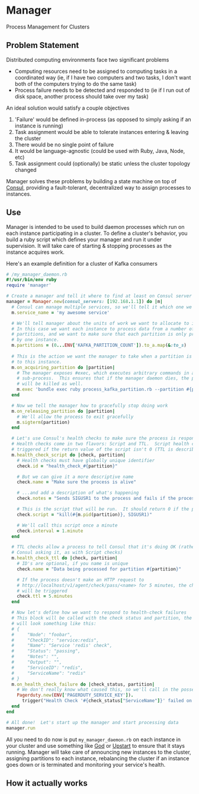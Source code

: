 # Manager

Process Management for Clusters

## Problem Statement

Distributed computing environments face two significant problems

* Computing resources need to be assigned to computing tasks in a coordinated
  way (ie, if I have two computers and two tasks, I don't want both of the
computers trying to do the same task)
* Process failure needs to be detected and responded to (ie if I run out of disk
  space, another process should take over my task)

An ideal solution would satisfy a couple objectives

1. 'Failure' would be defined in-process (as opposed to simply asking if an
   instance is running)
2. Task assignment would be able to tolerate instances entering & leaving the
   cluster
3. There would be no single point of failure
4. It would be language-agnostic (could be used with Ruby, Java, Node, etc)
5. Task assignment could (optionally) be static unless the cluster topology
   changed

Manager solves these problems by building a state machine on top of
[Consul](http://consul.io), providing a fault-tolerant, decentralized way to 
assign processes to instances.


## Use

Manager is intended to be used to build daemon processes which run on each
instance participating in a cluster.  To define a cluster's behavior, you build
a ruby script which defines your manager and run it under supervision.  It will
take care of starting & stopping processes as the instance acquires work.

Here's an example definition for a cluster of Kafka consumers

```ruby
# /my_manager_daemon.rb
#!/usr/bin/env ruby
require 'manager'

# Create a manager and tell it where to find at least on Consul server
manager = Manager.new(consul_servers: [192.168.1.1]) do |m|
  # Consul can manage multiple services, so we'll tell it which one we're defining
  m.service_name = 'my awesome service'

  # We'll tell manager about the units of work we want to allocate to instances
  # In this case we want each instance to process data from a number of Kafka
  # partitions, and we want to make sure that each partition is only processed
  # by one instance.
  m.partitions = (0...ENV['KAFKA_PARTITION_COUNT']).to_a.map(&:to_s)
  
  # This is the action we want the manager to take when a partition is allocated
  # to this instance.  
  m.on_acquiring_partition do |partition|
    # The manager exposes #exec, which executes arbitrary commands in a
    # sub-process.  This ensures that if the manager daemon dies, the processes
    # will be killed as well.
    m.exec 'bundle exec ruby process_kafka_partition.rb --partition #{partition}'
  end

  # Now we tell the manager how to gracefully stop doing work
  m.on_releasing_partition do |partition|
    # We'll allow the process to exit gracefully
    m.sigterm(partition)
  end

  # Let's use Consul's health checks to make sure the process is responsive
  # Health checks come in two flavors: Script and TTL.  Script health checks are
  # triggered if the return value of the script isn't 0 (TTL is described below)
  m.health_check_script do |check, partition|
    # Health checks must have globally unique identifier
    check.id = "health_check_#{partition}"

    # But we can give it a more descriptive name
    check.name = "Make sure the process is alive"

    # ...and add a description of what's happening
    check.notes = "Sends SIGUSR1 to the process and fails if the process doesn't respond"

    # This is the script that will be run.  It should return 0 if the process is healthy
    check.script = "kill(#{m.pid(partition)}, SIGUSR1)"

    # We'll call this script once a minute
    check.interval = 1.minute
  end

  # TTL checks allow a process to tell Consul that it's doing OK (rather than
  # Consul asking it, as with Script checks)
  m.health_check_ttl do |check, partition|
    # ID's are optional, if you name is unique
    check.name = "Data being processed for partition #{partition}"

    # If the process doesn't make an HTTP request to 
    # http://localhost/v1/agent/check/pass/<name> for 5 minutes, the check 
    # will be triggered
    check.ttl = 5.minutes
  end

  # Now let's define how we want to respond to health-check failures
  # This block will be called with the check status and partition, the status
  # will look something like this:
  # {
  #     "Node": "foobar",
  #     "CheckID": "service:redis",
  #     "Name": "Service 'redis' check",
  #     "Status": "passing",
  #     "Notes": "",
  #     "Output": "",
  #     "ServiceID": "redis",
  #     "ServiceName": "redis"
  # }
  m.on_health_check_failure do |check_status, partition|
    # We don't really know what caused this, so we'll call in the posse
    Pagerduty.new(ENV['PAGERDUTY_SERVICE_KEY']).
      trigger("Health Check '#{check_status["ServiceName"]}' failed on partition #{partition}")
  end
end

# All done!  Let's start up the manager and start processing data
manager.run
```

All you need to do now is put `my_manager_daemon.rb` on each instance in your
cluster and use something like [God](http://godrb.com/) or
[Upstart](http://upstart.ubuntu.com/) to ensure that it stays running.  Manager
will take care of announcing new instances to the cluster, assigning partitions
to each instance, rebalancing the cluster if an instance goes down or is
terminated and monitoring your service's health.


## How it actually works
